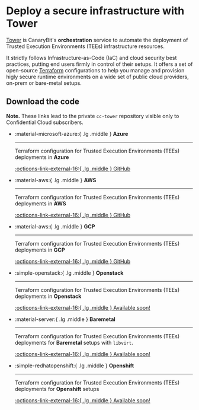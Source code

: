 # Deploy a secure infrastructure with Tower

[Tower](https://docs.confidentialcloud.io/architecture/#tower) is CanaryBit's **orchestration** service to automate the deployment of Trusted Execution Environments (TEEs) infrastructure resources.

It strictly follows Infrastructure-as-Code (IaC) and cloud security best practices, putting end users firmly in control of their setups. It offers a set of open-source [Terraform](https://terraform.io/) configurations to help you manage and provision higly secure runtime environments on a wide set of public cloud providers, on-prem or bare-metal setups.

## Download the code 

**Note.** These links lead to the private `cc-tower` repository visible only to Confidential Cloud subscribers.

<div class="grid cards" markdown>
<!-- https://squidfunk.github.io/mkdocs-material/reference/grids/#using-card-grids !-->

-   :material-microsoft-azure:{ .lg .middle } __Azure__

    ---

    Terraform configuration for Trusted Execution Environments (TEEs) deployments in **Azure**
        
    [:octicons-link-external-16:{ .lg .middle }  GitHub](https://github.com/canarybit/cc-tower/tree/main/azure/)

-   :material-aws:{ .lg .middle } __AWS__

    ---

    Terraform configuration for Trusted Execution Environments (TEEs) deployments in **AWS**
        
    [:octicons-link-external-16:{ .lg .middle }  GitHub](https://github.com/canarybit/cc-tower/tree/main/aws/)

-   :material-aws:{ .lg .middle } __GCP__

    ---

    Terraform configuration for Trusted Execution Environments (TEEs) deployments in **GCP**
        
    [:octicons-link-external-16:{ .lg .middle }  GitHub](https://github.com/canarybit/cc-tower/tree/main/gcp/)

-   :simple-openstack:{ .lg .middle } __Openstack__

    ---

    Terraform configuration for Trusted Execution Environments (TEEs) deployments in **Openstack**

    [:octicons-link-external-16:{ .lg .middle }  Available soon!](https://github.com/canarybit/cc-tower)
    
-   :material-server:{ .lg .middle } __Baremetal__

    ---

    Terraform configuration for Trusted Execution Environments (TEEs) deployments for **Baremetal** setups with `libvirt`.

    [:octicons-link-external-16:{ .lg .middle }  Available soon!](https://github.com/canarybit/cc-tower)

-   :simple-redhatopenshift:{ .lg .middle } __Openshift__

    ---

    Terraform configuration for Trusted Execution Environments (TEEs) deployments for **Openshift** setups

    [:octicons-link-external-16:{ .lg .middle }  Available soon!](https://github.com/canarybit/cc-tower)

</div>